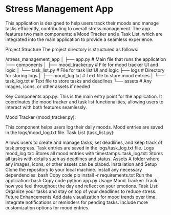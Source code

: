 # Stress Management App
This application is designed to help users track their moods and manage tasks efficiently, contributing to overall stress management. The app features two main components: a Mood Tracker and a Task List, which are integrated into the main application to provide a seamless experience.

Project Structure
The project directory is structured as follows:

/stress_management_app
│
├── app.py                 # Main file that runs the application
├── components
│   ├── mood_tracker.py     # File for mood tracker UI and logic
│   └── task_list.py        # File for task list UI and logic
├── logs                    # Directory for storing logs
│   ├── mood_log.txt        # Text file to store mood entries
│   └── task_log.txt        # Text file to store tasks and deadlines
└── assets                  # Any images, icons, or other assets if needed

Key Components
app.py: This is the main entry point for the application. It coordinates the mood tracker and task list functionalities, allowing users to interact with both features seamlessly.

Mood Tracker (mood_tracker.py):

This component helps users log their daily moods.
Mood entries are saved in the logs/mood_log.txt file.
Task List (task_list.py):

Allows users to create and manage tasks, set deadlines, and keep track of task progress.
Task entries are saved in the logs/task_log.txt file.
Logs
mood_log.txt: Stores all mood entries with timestamps.
task_log.txt: Stores all tasks with details such as deadlines and status.
Assets
A folder where any images, icons, or other assets can be placed.
Installation and Setup
Clone the repository to your local machine.
Install any necessary dependencies:
bash
Copy code
pip install -r requirements.txt
Run the application:
bash
Copy code
python app.py
Usage
Mood Tracker: Track how you feel throughout the day and reflect on your emotions.
Task List: Organize your tasks and stay on top of your deadlines to reduce stress.
Future Enhancements
Add data visualization for mood trends over time.
Integrate notifications or reminders for pending tasks.
Include more customization options for mood entries.
